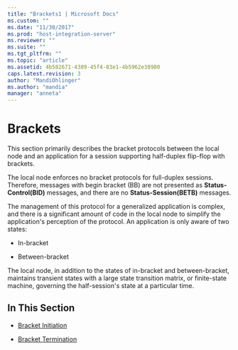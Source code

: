 ```yaml
---
title: "Brackets1 | Microsoft Docs"
ms.custom: ""
ms.date: "11/30/2017"
ms.prod: "host-integration-server"
ms.reviewer: ""
ms.suite: ""
ms.tgt_pltfrm: ""
ms.topic: "article"
ms.assetid: 4b582671-4389-45f4-83e1-4b5962e38980
caps.latest.revision: 3
author: "MandiOhlinger"
ms.author: "mandia"
manager: "anneta"
---
```

# Brackets
This section primarily describes the bracket protocols between the local node and an application for a session supporting half-duplex flip-flop with brackets.  
  
 The local node enforces no bracket protocols for full-duplex sessions. Therefore, messages with begin bracket (BB) are not presented as **Status-Control(BID)** messages, and there are no **Status-Session(BETB)** messages.  
  
 The management of this protocol for a generalized application is complex, and there is a significant amount of code in the local node to simplify the application's perception of the protocol. An application is only aware of two states:  
  
-   In-bracket  
  
-   Between-bracket  
  
 The local node, in addition to the states of in-bracket and between-bracket, maintains transient states with a large state transition matrix, or finite-state machine, governing the half-session's state at a particular time.  
  
## In This Section  
  
-   [Bracket Initiation](../core/bracket-initiation1.md)  
  
-   [Bracket Termination](../core/bracket-termination1.md)